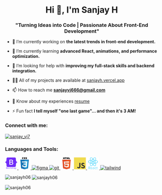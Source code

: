 <h1 align="center">Hi 👋, I'm Sanjay H</h1>
<h3 align="center">"Turning Ideas into Code | Passionate About Front-End Development"</h3>



- 🔭 I’m currently working on **the latest trends in front-end development.**

- 🌱 I’m currently learning **advanced React, animations, and performance optimization.**

- 🤝 I’m looking for help with **improving my full-stack skills and backend integration.**

- 👨‍💻 All of my projects are available at [sanjayh.vercel.app](sanjayh.vercel.app)

- 📫 How to reach me **sanjayvj666@gmail.com**

- 📄 Know about my experiences [resume](resume)

- ⚡ Fun fact **I tell myself "one last game"… and then it's 3 AM!**

<h3 align="left">Connect with me:</h3>
<p align="left">
<a href="https://twitter.com/sanjay_vj7" target="blank"><img align="center" src="https://raw.githubusercontent.com/rahuldkjain/github-profile-readme-generator/master/src/images/icons/Social/twitter.svg" alt="sanjay_vj7" height="30" width="40" /></a>
</p>

<h3 align="left">Languages and Tools:</h3>
<p align="left"> <a href="https://getbootstrap.com" target="_blank" rel="noreferrer"> <img src="https://raw.githubusercontent.com/devicons/devicon/master/icons/bootstrap/bootstrap-plain-wordmark.svg" alt="bootstrap" width="40" height="40"/> </a> <a href="https://www.w3schools.com/css/" target="_blank" rel="noreferrer"> <img src="https://raw.githubusercontent.com/devicons/devicon/master/icons/css3/css3-original-wordmark.svg" alt="css3" width="40" height="40"/> </a> <a href="https://www.figma.com/" target="_blank" rel="noreferrer"> <img src="https://www.vectorlogo.zone/logos/figma/figma-icon.svg" alt="figma" width="40" height="40"/> </a> <a href="https://git-scm.com/" target="_blank" rel="noreferrer"> <img src="https://www.vectorlogo.zone/logos/git-scm/git-scm-icon.svg" alt="git" width="40" height="40"/> </a> <a href="https://www.w3.org/html/" target="_blank" rel="noreferrer"> <img src="https://raw.githubusercontent.com/devicons/devicon/master/icons/html5/html5-original-wordmark.svg" alt="html5" width="40" height="40"/> </a> <a href="https://developer.mozilla.org/en-US/docs/Web/JavaScript" target="_blank" rel="noreferrer"> <img src="https://raw.githubusercontent.com/devicons/devicon/master/icons/javascript/javascript-original.svg" alt="javascript" width="40" height="40"/> </a> <a href="https://reactjs.org/" target="_blank" rel="noreferrer"> <img src="https://raw.githubusercontent.com/devicons/devicon/master/icons/react/react-original-wordmark.svg" alt="react" width="40" height="40"/> </a> <a href="https://tailwindcss.com/" target="_blank" rel="noreferrer"> <img src="https://www.vectorlogo.zone/logos/tailwindcss/tailwindcss-icon.svg" alt="tailwind" width="40" height="40"/> </a> </p>

<p><img align="left" src="https://github-readme-stats.vercel.app/api/top-langs?username=sanjayh06&show_icons=true&locale=en&layout=compact" alt="sanjayh06" /></p>

<p>&nbsp;<img align="center" src="https://github-readme-stats.vercel.app/api?username=sanjayh06&show_icons=true&locale=en" alt="sanjayh06" /></p>

<p><img align="center" src="https://github-readme-streak-stats.herokuapp.com/?user=sanjayh06&" alt="sanjayh06" /></p>
